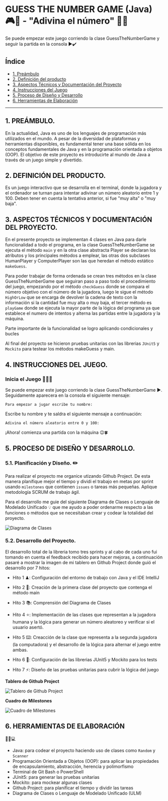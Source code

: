 # GUESS THE NUMBER GAME (Java) 🎮🎯 - "Adivina el número" 🎲🔮

Se puede empezar este juego corriendo la clase GuessTheNumberGame y seguir la partida en la consola ▶️✔️

## Índice

* [1. Preámbulo](#1-preámbulo)
* [2. Definición del producto](#2-definición-del-producto)
* [3. Aspectos Técnicos y Documentación del Proyecto](#3-documentación-de-la-interfaz-de-programación-de-aplicaciones-api)
* [4. Instrucciones del Juego](#4-instrucciones-de-instalación-y-uso)
* [5. Proceso de Diseño y Desarrollo](#5-proceso-de-diseño-y-desarrollo)
* [6. Herramientas de Elaboración](#6-herramientas-de-elaboración)

***

## 1. PREÁMBULO.

En la actualidad, Java es uno de los lenguajes de programación más
utilizados en el mundo. A pesar de la diversidad de plataformas y herramientas disponibles,
es fundamental tener una base sólida en los conceptos fundamentales de Java y en la
programación orientada a objetos (OOP). El objetivo de este proyecto es introducirte al
mundo de Java a través de un juego simple y divertido.

## 2. DEFINICIÓN DEL PRODUCTO.

Es un juego interactivo que se desarrolla en el terminal, donde la jugadora y el ordenador
se turnan para intentar adivinar un número aleatorio entre 1 y 100. Deben tener en cuenta
la tentativa anterior, si fue "muy alta" o "muy baja".

## 3. ASPECTOS TÉCNICOS Y DOCUMENTACIÓN DEL PROYECTO.

En el presente proyecto se implementan 4 clases en Java para darle funcionalidad a todo el
programa, en la clase GuessTheNumberGame se ejecuta el método `main` y en la otra clase abstracta
Player se declaran los atributos y los principales métodos a emplear, las otras dos subclases
HumanPlayer y ComputerPlayer son las que heredan el método estático `makeGuess`.

Para poder trabajar de forma ordenada se crean tres métodos en la clase GuessTheNumberGame que
seguiran paso a paso todo el procedimiento del juego, empezando por el método `checkGuess` donde
se compara el número objetivo con el número de la jugadora, luego le sigue el método `HighOrLow`
que se encarga de devolver la cadena de texto con la información si la cantidad fue muy alta o
muy baja, el tercer método es `playGame` donde se ejecuta la mayor parte de la lógica del programa
ya que establece el numero de intentos y alterna las partidas entre la jugadora y la máquina.

Parte importante de la funcionalidad se logro aplicando condicionales y bucles

Al final del proyecto se hicieron pruebas unitarias con las librerias `JUnit5` y `Mockito` para testear
los métodos makeGuess y main.

## 4. INSTRUCCIONES DEL JUEGO.

### Inicia el Juego 👩🏽‍💻

Se puede empezar este juego corriendo la clase GuessTheNumberGame ▶️. Seguidamente aparecera en la consola
el siguiente mensaje:

```Para empezar a jugar escribe tu nombre: ```

Escribe tu nombre y te saldra el siguiente mensaje a continuación:

```Adivina el número aleatorio entre 0 y 100: ```

¡Ahora! comienza una partida con la máquina 😉🍀

## 5. PROCESO DE DISEÑO Y DESARROLLO.

### 5.1. Planificación y Diseño. ✏️

Para realizar el proyecto me organice utizando Github Project. De esta manera planifique mejor el tiempo
y dividi el trabajo en metas por sprint usando `milestones` que contienen `issues` o tareas más pequeñas.
Aplique metodología SCRUM de trabajo ágil.

Para el desarrollo me guie del siguiente Diagrama de Clases o Lenguaje de Modelado Unificado 💡 que me
ayudo a poder ordenarme respecto a las funciones o métodos que se necesitaban crear y codear la totalidad
del proyecto.

![Diagrama de Clases](img/diagrama.png)

### 5.2. Desarrollo del Proyecto.

El desarrollo total de la libreria tomo tres sprints y al cabo de cada uno fui tomando en cuenta el
feedback recibido para hacer mejoras, a continuación pasaré a mostrar la imagen de mi tablero en 
Github Project donde guió el desarrollo por 7 hitos:

- Hito 1 ♟: Configuración del entorno de trabajo con Java y el IDE IntelliJ

- Hito 2 💫: Creación de la primera clase del proyecto que contenga el método main

- Hito 3 📚: Comprensión del Diagrama de Clases

- Hito 4 ⭐️: Implementación de las clases que representan a la jugadora humana y la lógica para generar
             un número aleatoreo y verificar si el usuario asertó.

- Hito 5 ⌨️: Creacción de la clase que representa a la segunda jugadora (la computadora) y el desarrollo
             de la lógica para alternar el juego entre ambas.

- Hito 6 🌼: Configuración de las librerias JUnit5 y Mockito para los tests

- Hito 7 ⚡️: Diseño de las pruebas unitarias para cubrir la lógica del juego

**Tablero de Github Project**

![Tablero de Github Project](img/tablero.png)

**Cuadro de Milestones**

![Cuadro de Milestones](img/milestones.png)

## 6. HERRAMIENTAS DE ELABORACIÓN

👩‍🔧💻
- Java: para codear el proyecto haciendo uso de clases como `Random` y `Scanner`
- Programación Orientada a Objetos (OOP): para aplicar las propiedades de encapsulamiento, abstracción, herencia y polimorfismo
- Terminal de Git Bash o PowerShell
- JUnit5: para generar las pruebas unitarias
- Mockito: para mockear algunas clases
- Github Project: para planificar el tiempo y dividir las tareas
- Diagrama de Clases o Lenguaje de Modelado Unificado (ULM)